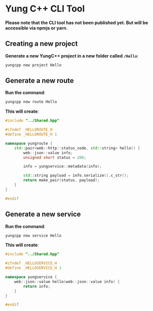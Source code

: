 # Yung C++ CLI Tool

**Please note that the CLI tool has not been published yet. But will be accessible via npmjs or yarn.**

## Creating a new project

**Generate a new YungC++ project in a new folder called `/Hello`**:

```bash
yungcpp new project Hello
```

## Generate a new route

**Run the command**:

```bash
yungcpp new route Hello
```

**This will create**:

```c++
#include "../Shared.hpp"

#ifndef _HELLOROUTE_H
#define _HELLOROUTE_H 1

namespace yungroute {
    std::pair<web::http::status_code, std::string> hello() {
        web::json::value info;
        unsigned short status = 200;

        info = yungservice::metadata(info);

        std::string payload = info.serialize().c_str();
        return make_pair(status, payload);
    }
}

#endif
```

## Generate a new service

**Run the command**:

```bash
yungcpp new service Hello
```

**This will create**:

```c++
#include "../Shared.hpp"

#ifndef _HELLOSERVICE_H
#define _HELLOSERVICE_H 1

namespace yungservice {
    web::json::value hello(web::json::value info) {
        return info;
    }
}

#endif
```
